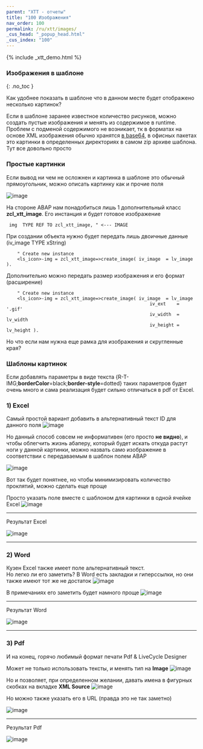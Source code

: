 ```yaml
---
parent: "XTT - отчеты"
title: "100 Изображения"
nav_order: 100
permalink: /ru/xtt/images/
_cus_head: "_popup_head.html"
_cus_index: "100"
---
```


{% include _xtt_demo.html %}

### Изображения в шаблоне
{: .no_toc }

Как удобнее показать в шаблоне что в данном месте будет отображено несколько картинок?

Если в шаблоне заранее известное количество рисунков, можно создать пустые изображения и менять из содержимое в runtime.
Проблем с подменой содержимого не возникает, тк в форматах на основе XML изображения обычно хранятся [в base64](https://ru.wikipedia.org/wiki/Base64),
в офисных пакетах это картинки в определенных директориях в самом zip архиве шаблона.
Тут все довольно просто

### Простые картинки

Если вывод ни чем не осложнен и картинка в шаблоне это обычный прямоугольник, можно описать картинку как и прочие поля

![image](https://user-images.githubusercontent.com/36256417/91287754-f42c6800-e7b1-11ea-99ce-bb9dc2b49113.png)

На стороне ABAP нам понадобиться лишь 1 дополнительный класс **zcl_xtt_image**.
Его инстанция и будет готовое изображение

```abap
 img  TYPE REF TO zcl_xtt_image, " <--- IMAGE
```

При создании объекта нужно будет передать лишь двоичные данные (iv_image TYPE xString)

```abap
    " Create new instance
    <ls_icon>-img = zcl_xtt_image=>create_image( iv_image  = lv_image ).
```

Дополнительно можно передать размер изображения и его формат (расширение)

```abap
    " Create new instance
    <ls_icon>-img = zcl_xtt_image=>create_image( iv_image  = lv_image
                                                     iv_ext    = '.gif'
                                                     iv_width  = lv_width
                                                     iv_height = lv_height ).
```

Но что если нам нужна еще рамка для изображения и скругленные края?

### Шаблоны картинок
Если добавлять параметры в виде текста {R-T-IMG;**borderColor**=black;**border-style**=dotted} таких параметров будет очень много и сама реализация будет сильно отличаться в pdf от Excel.

### 1) Excel
Самый простой вариант добавить в альтернативный текст ID для данного поля
![image](https://user-images.githubusercontent.com/36256417/91291353-c0a00c80-e7b6-11ea-909c-3c8829c00e6e.png)

Но данный способ совсем не информативен (его просто **не видно**), и чтобы облегчить жизнь абаперу, который будет искать откуда растут ноги у данной картинки,
можно назвать само изображение в соответствии с передаваемым в шаблон полем ABAP

![image](https://user-images.githubusercontent.com/36256417/91292441-52f4e000-e7b8-11ea-99a9-3b21e3130556.png)

Вот так будет понятнее, но чтобы минимизировать количество проклятий, можно сделать еще проще

Просто указать поле вместе с шаблоном для картинки в одной ячейке Excel
![image](https://user-images.githubusercontent.com/36256417/91292377-39539880-e7b8-11ea-996b-15d659379b71.png)

***

Результат Excel

![image](https://user-images.githubusercontent.com/36256417/91292908-06f66b00-e7b9-11ea-9b71-a20a0488c0e9.png)


***

### 2) Word
Кузен Excel также имеет поле альтернативный текст.\
Но легко ли его заметить? В Word есть закладки и гиперссылки, но они также имеют тот же не достаток
![image](https://user-images.githubusercontent.com/36256417/91293186-74a29700-e7b9-11ea-961a-8476ab0d46cf.png)

В примечаниях его заметить будет намного проще
![image](https://user-images.githubusercontent.com/36256417/91293596-16c27f00-e7ba-11ea-8c0b-8f2a8d054be9.png)

***

Результат Word

![image](https://user-images.githubusercontent.com/36256417/91293788-58ebc080-e7ba-11ea-9b63-86bd2a3ebb35.png)

***

### 3) Pdf

И на конец, горячо любимый формат печати Pdf & LiveCycle Designer

Может не только использовать тексты, и менять тип на **Image**
![image](https://user-images.githubusercontent.com/36256417/91294517-7bcaa480-e7bb-11ea-8a15-78d55616863b.png)


Но и позволяет, при определенном желании, давать имена в фигурных скобках на вкладке **XML Source**
![image](https://user-images.githubusercontent.com/36256417/91294231-02cb4d00-e7bb-11ea-97e7-a32966defa83.png)

Но можно также указать его в URL (правда это не так заметно)

![image](https://user-images.githubusercontent.com/36256417/91294975-29d64e80-e7bc-11ea-8549-7109ba04160a.png)

***

Результат Pdf

![image](https://user-images.githubusercontent.com/36256417/91295154-7457cb00-e7bc-11ea-9d4e-fc9e78728d5e.png)

